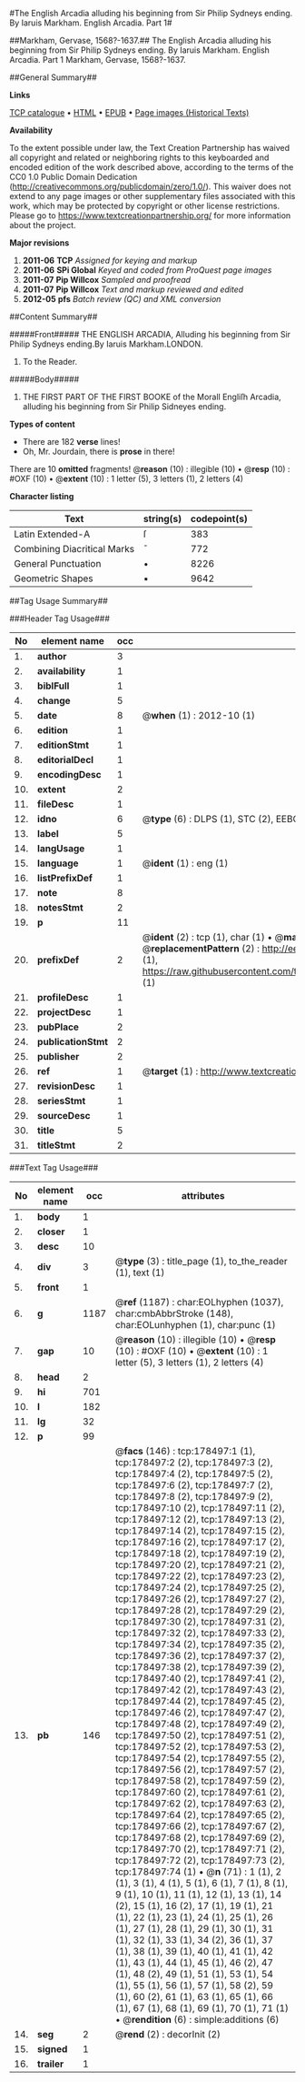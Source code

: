 #The English Arcadia alluding his beginning from Sir Philip Sydneys ending. By Iaruis Markham. English Arcadia. Part 1#

##Markham, Gervase, 1568?-1637.##
The English Arcadia alluding his beginning from Sir Philip Sydneys ending. By Iaruis Markham.
English Arcadia. Part 1
Markham, Gervase, 1568?-1637.

##General Summary##

**Links**

[TCP catalogue](http://www.ota.ox.ac.uk/tcp/)  • 
[HTML](http://tei.it.ox.ac.uk/tcp/Texts-HTML/free/A97/A97351.html)  • 
[EPUB](http://tei.it.ox.ac.uk/tcp/Texts-EPUB/free/A97/A97351.epub) • 
[Page images (Historical Texts)](https://historicaltexts.jisc.ac.uk/eebo-99845476e)

**Availability**

To the extent possible under law, the Text Creation Partnership has waived all copyright and related or neighboring rights to this keyboarded and encoded edition of the work described above, according to the terms of the CC0 1.0 Public Domain Dedication (http://creativecommons.org/publicdomain/zero/1.0/). This waiver does not extend to any page images or other supplementary files associated with this work, which may be protected by copyright or other license restrictions. Please go to https://www.textcreationpartnership.org/ for more information about the project.

**Major revisions**

1. __2011-06__ __TCP__ *Assigned for keying and markup*
1. __2011-06__ __SPi Global__ *Keyed and coded from ProQuest page images*
1. __2011-07__ __Pip Willcox__ *Sampled and proofread*
1. __2011-07__ __Pip Willcox__ *Text and markup reviewed and edited*
1. __2012-05__ __pfs__ *Batch review (QC) and XML conversion*

##Content Summary##

#####Front#####
THE ENGLISH ARCADIA, Alluding his beginning from Sir Philip Sydneys ending.By Iaruis Markham.LONDON.
1. To the Reader.

#####Body#####

1. THE FIRST PART OF THE FIRST BOOKE of the Morall Engliſh Arcadia, alluding his beginning from Sir Philip Sidneyes ending.

**Types of content**

  * There are 182 **verse** lines!
  * Oh, Mr. Jourdain, there is **prose** in there!

There are 10 **omitted** fragments! 
 @__reason__ (10) : illegible (10)  •  @__resp__ (10) : #OXF (10)  •  @__extent__ (10) : 1 letter (5), 3 letters (1), 2 letters (4)

**Character listing**


|Text|string(s)|codepoint(s)|
|---|---|---|
|Latin Extended-A|ſ|383|
|Combining             Diacritical Marks|̄|772|
|General Punctuation|•|8226|
|Geometric Shapes|▪|9642|

##Tag Usage Summary##

###Header Tag Usage###

|No|element name|occ|attributes|
|---|---|---|---|
|1.|__author__|3||
|2.|__availability__|1||
|3.|__biblFull__|1||
|4.|__change__|5||
|5.|__date__|8| @__when__ (1) : 2012-10 (1)|
|6.|__edition__|1||
|7.|__editionStmt__|1||
|8.|__editorialDecl__|1||
|9.|__encodingDesc__|1||
|10.|__extent__|2||
|11.|__fileDesc__|1||
|12.|__idno__|6| @__type__ (6) : DLPS (1), STC (2), EEBO-CITATION (1), PROQUEST (1), VID (1)|
|13.|__label__|5||
|14.|__langUsage__|1||
|15.|__language__|1| @__ident__ (1) : eng (1)|
|16.|__listPrefixDef__|1||
|17.|__note__|8||
|18.|__notesStmt__|2||
|19.|__p__|11||
|20.|__prefixDef__|2| @__ident__ (2) : tcp (1), char (1)  •  @__matchPattern__ (2) : ([0-9\-]+):([0-9IVX]+) (1), (.+) (1)  •  @__replacementPattern__ (2) : http://eebo.chadwyck.com/downloadtiff?vid=$1&page=$2 (1), https://raw.githubusercontent.com/textcreationpartnership/Texts/master/tcpchars.xml#$1 (1)|
|21.|__profileDesc__|1||
|22.|__projectDesc__|1||
|23.|__pubPlace__|2||
|24.|__publicationStmt__|2||
|25.|__publisher__|2||
|26.|__ref__|1| @__target__ (1) : http://www.textcreationpartnership.org/docs/. (1)|
|27.|__revisionDesc__|1||
|28.|__seriesStmt__|1||
|29.|__sourceDesc__|1||
|30.|__title__|5||
|31.|__titleStmt__|2||


###Text Tag Usage###

|No|element name|occ|attributes|
|---|---|---|---|
|1.|__body__|1||
|2.|__closer__|1||
|3.|__desc__|10||
|4.|__div__|3| @__type__ (3) : title_page (1), to_the_reader (1), text (1)|
|5.|__front__|1||
|6.|__g__|1187| @__ref__ (1187) : char:EOLhyphen (1037), char:cmbAbbrStroke (148), char:EOLunhyphen (1), char:punc (1)|
|7.|__gap__|10| @__reason__ (10) : illegible (10)  •  @__resp__ (10) : #OXF (10)  •  @__extent__ (10) : 1 letter (5), 3 letters (1), 2 letters (4)|
|8.|__head__|2||
|9.|__hi__|701||
|10.|__l__|182||
|11.|__lg__|32||
|12.|__p__|99||
|13.|__pb__|146| @__facs__ (146) : tcp:178497:1 (1), tcp:178497:2 (2), tcp:178497:3 (2), tcp:178497:4 (2), tcp:178497:5 (2), tcp:178497:6 (2), tcp:178497:7 (2), tcp:178497:8 (2), tcp:178497:9 (2), tcp:178497:10 (2), tcp:178497:11 (2), tcp:178497:12 (2), tcp:178497:13 (2), tcp:178497:14 (2), tcp:178497:15 (2), tcp:178497:16 (2), tcp:178497:17 (2), tcp:178497:18 (2), tcp:178497:19 (2), tcp:178497:20 (2), tcp:178497:21 (2), tcp:178497:22 (2), tcp:178497:23 (2), tcp:178497:24 (2), tcp:178497:25 (2), tcp:178497:26 (2), tcp:178497:27 (2), tcp:178497:28 (2), tcp:178497:29 (2), tcp:178497:30 (2), tcp:178497:31 (2), tcp:178497:32 (2), tcp:178497:33 (2), tcp:178497:34 (2), tcp:178497:35 (2), tcp:178497:36 (2), tcp:178497:37 (2), tcp:178497:38 (2), tcp:178497:39 (2), tcp:178497:40 (2), tcp:178497:41 (2), tcp:178497:42 (2), tcp:178497:43 (2), tcp:178497:44 (2), tcp:178497:45 (2), tcp:178497:46 (2), tcp:178497:47 (2), tcp:178497:48 (2), tcp:178497:49 (2), tcp:178497:50 (2), tcp:178497:51 (2), tcp:178497:52 (2), tcp:178497:53 (2), tcp:178497:54 (2), tcp:178497:55 (2), tcp:178497:56 (2), tcp:178497:57 (2), tcp:178497:58 (2), tcp:178497:59 (2), tcp:178497:60 (2), tcp:178497:61 (2), tcp:178497:62 (2), tcp:178497:63 (2), tcp:178497:64 (2), tcp:178497:65 (2), tcp:178497:66 (2), tcp:178497:67 (2), tcp:178497:68 (2), tcp:178497:69 (2), tcp:178497:70 (2), tcp:178497:71 (2), tcp:178497:72 (2), tcp:178497:73 (2), tcp:178497:74 (1)  •  @__n__ (71) : 1 (1), 2 (1), 3 (1), 4 (1), 5 (1), 6 (1), 7 (1), 8 (1), 9 (1), 10 (1), 11 (1), 12 (1), 13 (1), 14 (2), 15 (1), 16 (2), 17 (1), 19 (1), 21 (1), 22 (1), 23 (1), 24 (1), 25 (1), 26 (1), 27 (1), 28 (1), 29 (1), 30 (1), 31 (1), 32 (1), 33 (1), 34 (2), 36 (1), 37 (1), 38 (1), 39 (1), 40 (1), 41 (1), 42 (1), 43 (1), 44 (1), 45 (1), 46 (2), 47 (1), 48 (2), 49 (1), 51 (1), 53 (1), 54 (1), 55 (1), 56 (1), 57 (1), 58 (2), 59 (1), 60 (2), 61 (1), 63 (1), 65 (1), 66 (1), 67 (1), 68 (1), 69 (1), 70 (1), 71 (1)  •  @__rendition__ (6) : simple:additions (6)|
|14.|__seg__|2| @__rend__ (2) : decorInit (2)|
|15.|__signed__|1||
|16.|__trailer__|1||
